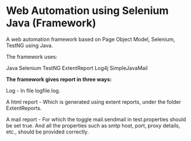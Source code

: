 # Web Automation using Selenium Java (Framework)
A web automation framework based on Page Object Model, Selenium, TestNG using Java.

The framework uses:

Java
Selenium
TestNG
ExtentReport
Log4j
SimpleJavaMail

**The framework gives report in three ways:**

Log - In file logfile.log.

A html report - Which is generated using extent reports, under the folder ExtentReports.

A mail report - For which the toggle mail.sendmail in test.properties should be set true. And all the properties such as smtp host, port, proxy details, etc., should be provided correctly.


